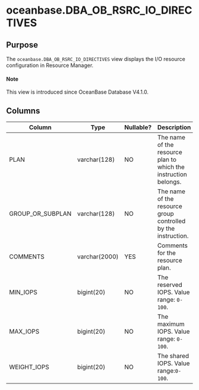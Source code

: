 # oceanbase.DBA_OB_RSRC_IO_DIRECTIVES

## Purpose

The `oceanbase.DBA_OB_RSRC_IO_DIRECTIVES` view displays the I/O resource configuration in Resource Manager. 

<main id="notice" type='explain'>

  <h4>Note</h4>

  <p>This view is introduced since OceanBase Database V4.1.0. </p>
</main>

## Columns

| **Column** | **Type** | **Nullable?** | **Description** |
| --- | --- | --- | --- |
| PLAN | varchar(128) | NO | The name of the resource plan to which the instruction belongs. |
| GROUP_OR_SUBPLAN | varchar(128) | NO | The name of the resource group controlled by the instruction. |
| COMMENTS | varchar(2000) | YES | Comments for the resource plan. |
| MIN_IOPS | bigint(20) | NO | The reserved IOPS. Value range: `0-100`. |
| MAX_IOPS | bigint(20) | NO | The maximum IOPS. Value range: `0-100`. |
| WEIGHT_IOPS | bigint(20) | NO | The shared IOPS. Value range:`0-100`. |
